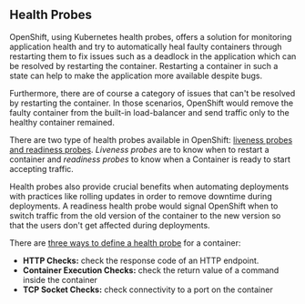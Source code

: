 ##  Health Probes

OpenShift, using Kubernetes health probes, offers a solution for monitoring application 
health and try to automatically heal faulty containers through restarting them to fix issues such as
a deadlock in the application which can be resolved by restarting the container. Restarting a container 
in such a state can help to make the application more available despite bugs.

Furthermore, there are of course a category of issues that can't be resolved by restarting the container. 
In those scenarios, OpenShift would remove the faulty container from the built-in load-balancer and send traffic 
only to the healthy container remained.

There are two type of health probes available in OpenShift: [liveness probes and readiness probes](https://docs.openshift.com/container-platform/3.6/dev_guide/application_health.html#container-health-checks-using-probes). 
*Liveness probes* are to know when to restart a container and *readiness probes* to know when a 
Container is ready to start accepting traffic.

Health probes also provide crucial benefits when automating deployments with practices like rolling updates in 
order to remove downtime during deployments. A readiness health probe would signal OpenShift when to switch 
traffic from the old version of the container to the new version so that the users don't get affected during 
deployments.

There are [three ways to define a health probe](https://docs.openshift.com/container-platform/3.6/dev_guide/application_health.html#container-health-checks-using-probes) for a container:

* **HTTP Checks:** check the response code of an HTTP endpoint. 
* **Container Execution Checks:** check the return value of a command inside the container
* **TCP Socket Checks:** check connectivity to a port on the container
 